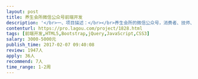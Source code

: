 ```yaml
---                
layout: post       
title: 养生会所微信公众号前端开发           
description: '</br>一、项目描述：</br></br>养生会所的微信公众号，消费者、技师、前台、会所经理、会所老板都通过公众号进入系统。消费者可以查看和选择消费项目、服务技师和他人评价，消费完成后生成评价。消费者下单后技师可以及时看到订单并安排服务，管理自己的工单记录。会所经理对本店项目和技师进行管理，审核，并查看消费者评价和营业报表。会所老板查看本店服务评价和营业报表。以上几个角色都通过微信公众号进入并使用此系统。</br></br>二、主要功能点：</br></br>消费者浏览、选择、评价、支付。技师响应、管理工单、查看评价、修改资料。经理管理审核项目、技师，查看评价、报表。老板查看评价、报表。</br></br>三、可参考产品：</br></br>微信公众号：独特沙龙 </br></br>四、人员要求：</br></br>1、有丰富的移动前端开发经验；</br>2、工作效率高，能在短时间内交付好；</br>3、良好的沟通能力，与我们的UI和后端做好沟通，良好的契约精神。</br>'     
contenturl: https://pro.lagou.com/project/1828.html      
tags: [前端开发,HTML5,Bootstrap,jQuery,JavaScript,CSS3]            
salary: 3000-5000元          
publish_time: 2017-02-07 09:40:08         
review: 1947人                   
apply: 36人                   
recommend: 7人                   
time_range: 1-2周              
---                 
```

